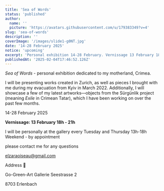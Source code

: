 ```yaml
---
title: 'Sea of Words'
status: 'published'
author:
  name: ''
  picture: 'https://avatars.githubusercontent.com/u/179383349?v=4'
slug: 'sea-of-words'
description: ''
coverImage: '/images/slide1-g0NT.jpg'
date: '14-28 February 2025'
notice: 'upcoming'
excerpt: 'Personal exhibition 14-28 February. Vernissage 13 February 18-21h'
publishedAt: '2025-02-04T17:46:52.126Z'
---
```


*Sea of Words* - personal exhibition dedicated to my motherland, Crimea.

I will be presenting works created in Zurich, as well as pieces I brought with me during my evacuation from Kyiv in March 2022. Additionally, I will showcase a few of my latest artworks—objects from the Sürgünlik project (meaning *Exile* in Crimean Tatar), which I have been working on over the past few months.

14-28 February 2025

**Vernissage: 13 February 18h - 21h**

I will be personally at the gallery every Tuesday and Thursday 13h-18h Weekend - by appointment

please contact me for any questions

elzaraoiseau@gmail.com

Address 📍

Go-Green-Art Gallerie Seestrasse 2

8703 Erlenbach